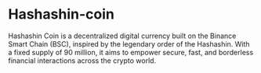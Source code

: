 # Hashashin-coin
Hashashin Coin is a decentralized digital currency built on the Binance Smart Chain (BSC), inspired by the legendary order of the Hashashin. With a fixed supply of 90 million, it aims to empower secure, fast, and borderless financial interactions across the crypto world.
